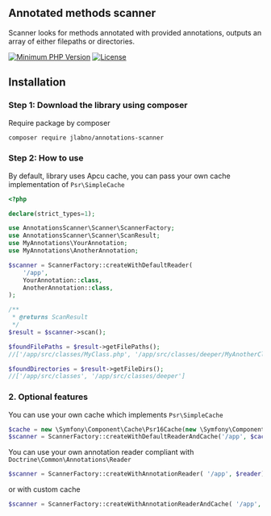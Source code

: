 Annotated methods scanner
-----------------

Scanner looks for methods annotated with provided annotations, outputs an array of either filepaths or directories.

[![Minimum PHP Version](http://img.shields.io/badge/php-%3E%3D%207.4-8892BF.svg)](https://php.net/)
[![License](https://img.shields.io/packagist/l/goaop/framework.svg)](https://packagist.org/packages/goaop/framework)

Installation
------------

### Step 1: Download the library using composer

Require package by composer

``` bash
composer require jlabno/annotations-scanner
```

### Step 2: How to use

By default, library uses Apcu cache, you can pass your own cache implementation of `Psr\SimpleCache`

``` php
<?php

declare(strict_types=1);

use AnnotationsScanner\Scanner\ScannerFactory;
use AnnotationsScanner\Scanner\ScanResult;
use MyAnnotations\YourAnnotation;
use MyAnnotations\AnotherAnnotation;

$scanner = ScannerFactory::createWithDefaultReader(
    '/app',
    YourAnnotation::class,
    AnotherAnnotation::class,
);

/**
 * @returns ScanResult
 */
$result = $scanner->scan();

$foundFilePaths = $result->getFilePaths();
//['/app/src/classes/MyClass.php', '/app/src/classes/deeper/MyAnotherClass.php']

$foundDirectories = $result->getFileDirs();
//['/app/src/classes', '/app/src/classes/deeper']
```


### 2. Optional features

You can use your own cache which implements `Psr\SimpleCache`

``` php
$cache = new \Symfony\Component\Cache\Psr16Cache(new \Symfony\Component\Cache\Adapter\NullAdapter());
$scanner = ScannerFactory::createWithDefaultReaderAndCache('/app', $cache);
```

You can use your own annotation reader compliant with `Doctrine\Common\Annotations\Reader`

``` php
$scanner = ScannerFactory::createWithAnnotationReader( '/app', $reader);
```
or with custom cache

``` php
$scanner = ScannerFactory::createWithAnnotationReaderAndCache( '/app', $reader, $cache);
```
